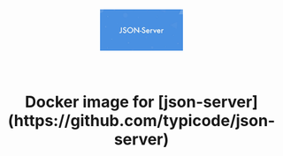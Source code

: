 # 
<p align="center">
  <img src="./logo.jpg" width="150" />
</p>

<h1 align="center">
  <br>
  Docker image for [json-server](https://github.com/typicode/json-server)
  <br>
</h1>
